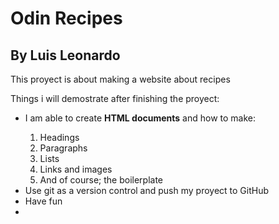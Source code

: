<h1>Odin Recipes</h1>
<h2>By Luis Leonardo</h2>
<p>This proyect is about making a website about recipes</p>
<p>Things i will demostrate after finishing the proyect: </p>
<ul>
    <li>I am able to create <strong>HTML documents</strong> and how to make:</li>
    <ol>
        <li>Headings</li>
        <li>Paragraphs</li>
        <li>Lists</li>
        <li>Links and images</li>
        <li>And of course; the boilerplate</li>
    </ol>
    <li>Use git as a version control and push my proyect to GitHub</li>
    <li>Have fun<li>
</ul>